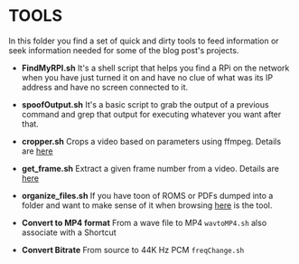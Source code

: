 # TOOLS
In this folder you find a set of quick and dirty tools to feed information or seek information needed for some of the blog post's projects.

* **FindMyRPI.sh**
It's a shell script that helps you find a RPi on the network when you have just turned it on and have no clue of what was its IP address and have no screen connected to it.

* **spoofOutput.sh**
It's a basic script to grab the output of a previous command and grep that output for executing whatever you want after that.

* **cropper.sh**
Crops a video based on parameters using ffmpeg. Details are [here](cropper.md)

* **get_frame.sh**
Extract a given frame number from a video. Details are [here](get_frame.md)

* **organize_files.sh**
If you have toon of ROMS or PDFs dumped into a folder and want to make sense of it when browsing [here](get_frame.md) is the tool.

* **Convert to MP4 format**
From a wave file to MP4
`wavtoMP4.sh` also associate with a Shortcut

* **Convert Bitrate**
From source to 44K Hz PCM
`freqChange.sh`


